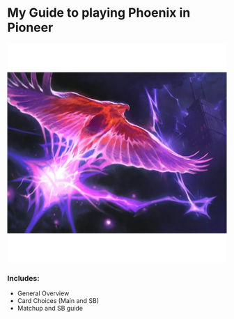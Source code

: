 # My Guide to playing Phoenix in Pioneer

![Arclight Phoenix](arclight.png)

### Includes:

- General Overview
- Card Choices (Main and SB)
- Matchup and SB guide
